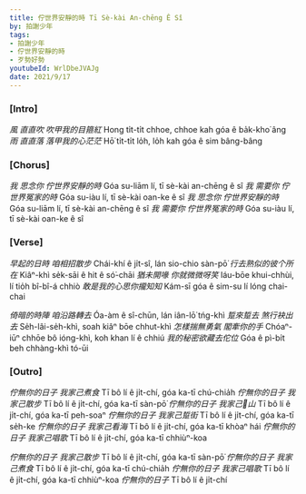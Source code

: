 ```yaml
---
title: 佇世界安靜的時 Tī Sè-kài An-chēng Ê Sî
by: 拍謝少年
tags:
- 拍謝少年
- 佇世界安靜的時
- 歹勢好勢
youtubeId: WrlDbeJVAJg
date: 2021/9/17
---
```


### [Intro]

*風 直直吹 吹甲我的目箍紅*
Hong ti̍t-ti̍t chhoe, chhoe kah góa ê ba̍k-kho͘ âng
*雨 直直落 落甲我的心茫茫*
Hō͘ ti̍t-ti̍t lo̍h, lo̍h kah góa ê sim bâng-bâng

### [Chorus]
*我 思念你 佇世界安靜的時*
Góa su-liām lí, tī sè-kài an-chēng ê sî
*我 需要你 佇世界冤家的時*
Góa su-iàu lí, tī sè-kài oan-ke ê sî
*我 思念你 佇世界安靜的時*
Góa su-liām lí, tī sè-kài an-chēng ê sî
*我 需要你 佇世界冤家的時*
Góa su-iàu lí, tī sè-kài oan-ke ê sî

### [Verse]

*早起的日時 咱相招散步*
Chái-khí ê ji̍t-sî, lán sio-chio sàn-pō͘
*行去熟似的彼个所在*
Kiâⁿ-khì se̍k-sāi ê hit ê só͘-chāi
*猶未開喙 你就微微呀笑*
Iáu-bōe khui-chhùi, lí tio̍h bî-bî-á chhiò
*敢是我的心思你攏知知*
Kám-sī góa ê sim-su lí lóng chai-chai

*倚暗的時陣 咱沿路轉去*
Óa-àm ê sî-chūn, lán iân-lō͘ tńg-khì
*踅來踅去 煞行袂出去*
Se̍h-lâi-se̍h-khì, soah kiâⁿ bōe chhut-khì
*怎樣揣無勇氣 閣牽你的手*
Chóaⁿ-iūⁿ chhōe bô ióng-khì, koh khan lí ê chhiú
*我的秘密欲藏去佗位*
Góa ê pì-bi̍t beh chhàng-khì tó-ūi

### [Outro]
*佇無你的日子 我家己煮食*
Tī bô lí ê ji̍t-chí, góa ka-tī chú-chia̍h
*佇無你的日子 我家己散步*
Tī bô lí ê ji̍t-chí, góa ka-tī sàn-pō͘
*佇無你的日子 我家己𬦰山*
Tī bô lí ê ji̍t-chí, góa ka-tī peh-soaⁿ
*佇無你的日子 我家己踅街*
Tī bô lí ê ji̍t-chí, góa ka-tī se̍h-ke
*佇無你的日子 我家己看海*
Tī bô lí ê ji̍t-chí, góa ka-tī khòaⁿ hái
*佇無你的日子 我家己唱歌*
Tī bô lí ê ji̍t-chí, góa ka-tī chhiùⁿ-koa

*佇無你的日子 我家己散步*
Tī bô lí ê ji̍t-chí, góa ka-tī sàn-pō͘
*佇無你的日子 我家己煮食*
Tī bô lí ê ji̍t-chí, góa ka-tī chú-chia̍h
*佇無你的日子 我家己唱歌*
Tī bô lí ê ji̍t-chí, góa ka-tī chhiùⁿ-koa
*佇無你的日子*
Tī bô lí ê ji̍t-chí
